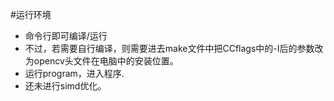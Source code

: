 #运行环境
- 	命令行即可编译/运行
-  不过，若需要自行编译，则需要进去make文件中把CCflags中的-I后的参数改为opencv头文件在电脑中的安装位置。
-  运行program，进入程序.
-	还未进行simd优化。